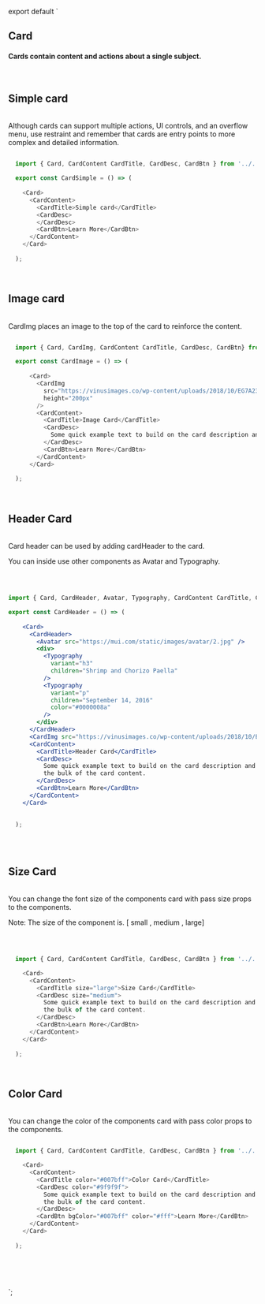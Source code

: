 export default `
## **Card**
#### Cards contain content and actions about a single subject.

<br />

<h2 id="simple-card">Simple card</h2>
<br />
Although cards can support multiple actions, UI controls, and an overflow menu, use restraint and remember that cards are entry points to more complex and detailed information.

<br />
<ex1></ex1>


~~~js

  import { Card, CardContent CardTitle, CardDesc, CardBtn } from '../../../components';

  export const CardSimple = () => (
    
    <Card>
      <CardContent>
        <CardTitle>Simple card</CardTitle>
        <CardDesc>
        </CardDesc>
        <CardBtn>Learn More</CardBtn>
      </CardContent>
    </Card>
    
  );

~~~

<br />

<h2 id="image-card">Image card</h2>
<br />
CardImg places an image to the top of the card to reinforce the content.

<br />
<ex2></ex2>


~~~js

  import { Card, CardImg, CardContent CardTitle, CardDesc, CardBtn} from '../../../components';

  export const CardImage = () => (
    
      <Card>
        <CardImg
          src="https://vinusimages.co/wp-content/uploads/2018/10/EG7A2390.jpgA_.jpg"
          height="200px"
        />
        <CardContent>
          <CardTitle>Image Card</CardTitle>
          <CardDesc>
            Some quick example text to build on the card description and make up the bulk of the card content.
          </CardDesc>
          <CardBtn>Learn More</CardBtn>
        </CardContent>
      </Card>
    
  );

~~~

<br />

<h2 id="header-card">Header Card</h2>
<br />
Card header can be used by adding cardHeader to the card.

You can inside use other components as Avatar and Typography.

<br />
<ex3></ex3>


~~~jsx

import { Card, CardHeader, Avatar, Typography, CardContent CardTitle, CardDesc, CardBtn} from '../../../components';

export const CardHeader = () => (
  
    <Card>
      <CardHeader>
        <Avatar src="https://mui.com/static/images/avatar/2.jpg" />
        <div>
          <Typography
            variant="h3"
            children="Shrimp and Chorizo Paella"
          />
          <Typography
            variant="p"
            children="September 14, 2016"
            color="#0000008a"
          />
        </div>
      </CardHeader>
      <CardImg src="https://vinusimages.co/wp-content/uploads/2018/10/EG7A2390.jpgA_.jpg" />
      <CardContent>
        <CardTitle>Header Card</CardTitle>
        <CardDesc>
          Some quick example text to build on the card description and make up
          the bulk of the card content.
        </CardDesc>
        <CardBtn>Learn More</CardBtn>
      </CardContent>
    </Card>
    

  );
  
  ~~~

<br />

<h2 id="size-card">Size Card</h2>
<br />
You can change the font size of the components card with pass size props to the components.

Note: The size of the component is. [ small , medium , large]

<br />
<ex4></ex4>


~~~js

  import { Card, CardContent CardTitle, CardDesc, CardBtn } from '../../../components';

    <Card>
      <CardContent>
        <CardTitle size="large">Size Card</CardTitle>
        <CardDesc size="medium">
          Some quick example text to build on the card description and make up
          the bulk of the card content.
        </CardDesc>
        <CardBtn>Learn More</CardBtn>
      </CardContent>
    </Card>
  
  );

~~~

<br />

<h2 id="color-card">Color Card</h2>
<br />
You can change the color of the components card with pass color props to the components.

<br />
<ex5></ex5>


~~~js

  import { Card, CardContent CardTitle, CardDesc, CardBtn } from '../../../components';

    <Card>
      <CardContent>
        <CardTitle color="#007bff">Color Card</CardTitle>
        <CardDesc color="#9f9f9f">
          Some quick example text to build on the card description and make up
          the bulk of the card content.
        </CardDesc>
        <CardBtn bgColor="#007bff" color="#fff">Learn More</CardBtn>
      </CardContent>
    </Card>
  
  );

~~~
<br />
<br />
<h2 id='api' ></h2>

`;
